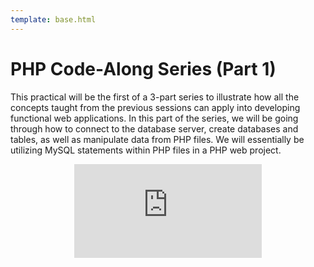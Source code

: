 ```yaml
---
template: base.html
---
```


# PHP Code-Along Series (Part 1)

This practical will be the first of a 3-part series to illustrate how all the concepts taught from the previous sessions can apply into developing functional web applications.
In this part of the series, we will be going through how to connect to the database server, create databases and tables, as well as manipulate data from PHP files.
We will essentially be utilizing MySQL statements within PHP files in a PHP web project.

<div style="text-align: center;">
	<iframe class="youtube-iframe" src="https://www.youtube.com/embed/Go0cWv5ZKTs" title="YouTube video player" frameborder="0" allow="accelerometer; autoplay; clipboard-write; encrypted-media; gyroscope; picture-in-picture" allowfullscreen></iframe>
</div>
